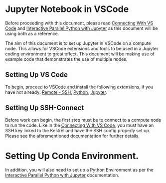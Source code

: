 # Jupyter Notebook in VSCode
Before proceeding with this document, please read [Connecting With VS Code](./vscode.md) and [Interactive Parallel Python with Jupyter](../Languages/Python/KestrelParallelPythonJupyter/pyEnvsAndLaunchingJobs.md) as this document will be using both as a reference.

The aim of this document is to set up Jupyter in VSCode on a compute node. This allows for VSCode extensions and tools to be used in a Jupyter coding environment to great effect. This document will be making use of example code that demonstrates the use of multiple nodes.

## Setting Up VS Code
To begin, proceed to VSCode and install the following extensions, if you have not already: [Remote - SSH](https://marketplace.visualstudio.com/items?itemName=ms-vscode-remote.remote-ssh), [Python](https://marketplace.visualstudio.com/items?itemName=ms-python.python), [Jupyter](https://marketplace.visualstudio.com/items?itemName=ms-toolsai.jupyter).

## Setting Up SSH-Connect

Before work can begin, the first step must be to connect to a compute node to run the code. Like in the [Connecting With VS Code](./vscode.md#ssh-key-setup), you must have an SSH key linked to the Kestrel and have the SSH config properly set up. Please see the aforementioned documentation for further details.

# Setting Up Conda Environment.
In addition, you will also need to set up a Python Environment as per the [Interactive Parallel Python with Jupyter](../Languages/Python/KestrelParallelPythonJupyter/pyEnvsAndLaunchingJobs.md#install-packages) documentation.
